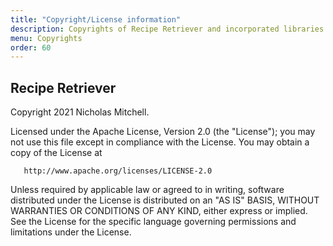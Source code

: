 ```yaml
---
title: "Copyright/License information"
description: Copyrights of Recipe Retriever and incorporated libraries
menu: Copyrights
order: 60
---
```


## Recipe Retriever

Copyright 2021 Nicholas Mitchell.

Licensed under the Apache License, Version 2.0 (the "License");
you may not use this file except in compliance with the License.
You may obtain a copy of the License at

       http://www.apache.org/licenses/LICENSE-2.0

Unless required by applicable law or agreed to in writing, software
distributed under the License is distributed on an "AS IS" BASIS,
WITHOUT WARRANTIES OR CONDITIONS OF ANY KIND, either express or implied.
See the License for the specific language governing permissions and
limitations under the License.

## 